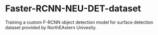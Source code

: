 # Faster-RCNN-NEU-DET-dataset
Training a custom F-RCNN object detection model for surface detection dataset provided by NorthEAstern Univesity.
